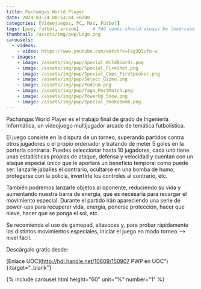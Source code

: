 ```yaml
---
title: Pachangas World Player
date: 2024-03-24 08:53:44 +0200
categories: [Videojuegos, PC, Mac, Fútbol]
tags: [pwp, futbol, arcade]     # TAG names should always be lowercase
thumbnail: /assets/img/pwp/Logo.png
carousels:
  - videos: 
    - video: https://www.youtube.com/watch?v=Fag3Q3ufo-w
  - images: 
    - image: /assets/img/pwp/Special_WildBoards.png
    - image: /assets/img/pwp/Special_FireShot.png
    - image: /assets/img/pwp/Special_Cops_FireSpeaker.png
    - image: /assets/img/pwp/Select_Gizmo.png
    - image: /assets/img/pwp/Podium.png
    - image: /assets/img/pwp/Yago_PostMatch.png
    - image: /assets/img/pwp/PowerUp_Snow.png
    - image: /assets/img/pwp/Special_SmokeBomb.png
---
```

Pachangas World Player es el trabajo final de grado de Ingeniería Informática, un videojuego multijugador arcade de temática futbolística.

El juego consiste en la disputa de un torneo, superando partidos contra otros jugadores o el propio ordenador y tratando de meter 5 goles en la portería contraria. Puedes seleccionar hasta 10 jugadores, cada uno tiene unas estadísticas propias de ataque, defensa y velocidad y cuentan con un ataque especial único que le aportará un beneficio temporal como puede ser: lanzarle jabalíes el contrario, ocultarse en una bomba de humo, protegerse con la policía, invertirle los controles al contrario, etc. 

También podremos lanzarle objetos al oponente, reduciendo su vida y aumentando nuestra barra de energía, que es necesaria para recargar el movimiento especial. Durante el partido irán apareciendo una serie de power-ups para recuperar vida, energía, ponerse protección, hacer que nieve, hacer que se ponga el sol, etc. 

Se recomienda el uso de gamepad, altavoces y, para probar rápidamente los distintos movimientos especiales, iniciar el juego en modo torneo --> nivel fácil.

Descárgalo gratis desde: 

[Enlace UOC](http://hdl.handle.net/10609/150907 PWP en UOC"){:target="_blank"}

{% include carousel.html height="60" unit="%" number="1" %}
